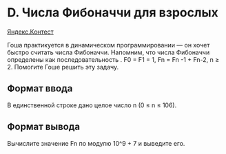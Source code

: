 # D. Числа Фибоначчи для взрослых

[Яндекс.Контест](https://contest.yandex.ru/contest/25596/problems/D/)

Гоша практикуется в динамическом программировании — он хочет быстро считать числа Фибоначчи. Напомним, что числа Фибоначчи определены как последовательность . F0 = F1 = 1, Fn = Fn -1 + Fn-2, n ≥ 2. Помогите Гоше решить эту задачу.

## Формат ввода

В единственной строке дано целое число n (0 ≤ n ≤ 106).

## Формат вывода

Вычислите значение Fn по модулю 10^9 + 7 и выведите его. 